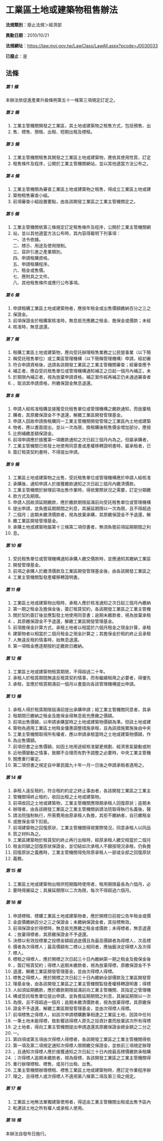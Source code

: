 # 工業區土地或建築物租售辦法

**法規類別**：廢止法規＞經濟部

**異動日期**：2010/10/21  

**法規網址**：https://law.moj.gov.tw/LawClass/LawAll.aspx?pcode=J0030033

**已廢止**：是



## 法條
##### 第 1 條
本辦法依促進產業升級條例第五十一條第三項規定訂定之。

##### 第 2 條
1. 工業主管機關開發之工業區，其土地或建築物之租售方式，包括預售、出
1. 售、標售、預租、出租、短期出租及標租。

##### 第 3 條
1. 工業主管機關租售其開發之工業區土地或建築物，應依其使用性質，訂定
1. 租售條件及程序，公開於工業主管機關網站，並以其他適當方法公布之。

##### 第 4 條
1. 工業主管機關為審查工業區土地或建築物之租售，得成立工業區土地或建
1. 築物租售審查小組。
1. 前項審查小組設置要點，由各該開發工業區之工業主管機關定之。

##### 第 5 條
1. 工業主管機關依第三條規定訂定租售條件及程序，公開於工業主管機關網
1. 站，並以其他適當方法公布時，其內容得載明下列事項：  
一、法令依據。  
二、標示、用途及使用限制。  
三、容許引進之產業類別。  
四、申請租購資格。  
五、申請租購程序。  
六、租金或售價。  
七、應附具之文件。  
八、其他租售條件或應行公布事項。

##### 第 6 條
1. 申請租購工業區土地或建築物者，應按年租金或出售價額繳納百分之三之
1. 保證金。
1. 前項保證金於租購案核准時，無息抵充應繳之租金、擔保金或價款；未經
1. 核准時，無息退還。

##### 第 7 條
1. 租購工業區土地或建築物，應向受託辦理租售業務之公民營事業（以下簡
1. 稱受託租售單位）或工業區管理機構（以下簡稱管理機構）申請，經初審
1. 符合申請資格後，送請各該開發工業區之工業主管機關審查；經審查應予
1. 補正者，應自受託租售單位或管理機構通知補正之日起一個月內補正，未
1. 於期限內補正者，視為放棄申請資格，補正案件經再補正仍未通過審查者
1. ，取消其申請資格，所繳保證金無息退還。

##### 第 8 條
1. 申請人經核准租購並接獲受託租售單位或管理機構之繳款通知，而放棄租
1. 購者，其原繳保證金不予退還，解繳工業區開發管理基金。
1. 申請人因故申請換租購同一工業主管機關開發管理之工業區內土地或建築
1. 物者，應以書面提出，並以一次為限，換租購後租售價金增加部分，應按
1. 比例補繳差額保證金。
1. 前項申請應於接獲第一項繳款通知之次日起三個月內為之。但屬承購者，
1. 工業主管機關已核發土地使用同意書或產權移轉證明書時，屬承租者，已
1. 簽訂租賃契約書時，不得提出申請。

##### 第 9 條
1. 工業區土地或建築物之出售，受託租售單位或管理機構應於申請人經核准
1. 承購後，通知申請人於接獲繳款通知之次日起三個月內繳清價款。
1. 工業主管機關於辦理前項出售作業時，得依實際狀況之需要，訂定分期繳
1. 款方式及期限。
1. 申請人因故須延期繳款，應於繳款期限屆滿前向受託租售單位或管理機構
1. 提出申請，並負擔延期期間之利息，其展延期限以一次為限，且不得超過
1. 二個月；逾期未繳清價款者，視為放棄承購，其原繳保證金不予退還，解
1. 繳工業區開發管理基金。
1. 承購土地或建築物屬第十三條第二項但書者，無須負擔前項延期期間之利
1. 息。

##### 第 10 條
1. 受託租售單位或管理機構通知承購人繳交價款時，並應通知其繳納工業區
1. 開發管理基金。
1. 前項之承購人於繳清價款及工業區開發管理基金後，由各該開發工業區之
1. 工業主管機關製發產權移轉證明書。

##### 第 11 條
1. 工業區土地或建築物出租時，承租人應於核准通知之次日起三個月內繳納
1. 第一期之租金及擔保金後，簽訂租賃契約，各該開發工業區之工業主管機
1. 關於契約簽訂後並應製發土地使用同意書；逾期未繳款者，視為放棄承租
1. ，其原繳保證金不予退還，解繳工業區開發管理基金。
1. 前項擔保金計算方式，承租土地者以相當於六個月租金之現金計算，承租
1. 建築物者以相當於二個月租金之現金計算之；其擔保金於租約終止且承租
1. 人無違反租約情事時，始無息退還。
1. 第一項租金應逐期按約定繳款日繳納。

##### 第 12 條
1. 工業區土地或建築物租賃期限，不得超過二十年。
1. 承租人於租賃期間無違反租賃契約情事，而有繼續租用之必要者，得優先
1. 承租，並應於租賃期滿前一個月以書面向各該管理機構提出申請。

##### 第 13 條
1. 承租人得於租賃期限屆滿前提出承購申請；經工業主管機關同意者，其承
1. 租期間已繳納之租金及擔保金得無息抵充應繳之價額。
1. 前項出售價額，以申請承購當時之土地或建築物價額為準。但該土地或建
1. 築物為適用工業區土地租金優惠調整措施承租，且為該措施實施後由中央
1. 工業主管機關取得所有權者，應以申請承租當時之土地或建築物價額，作
1. 為出售價額。
1. 前項但書之出售價額，如因土地用途經核准變更規劃、經濟景氣變動或附
1. 近地價變動之情事，致顯不合理而有酌予調整之必要時，中央工業主管機
1. 關應重行審定。
1. 第二項但書之規定自中華民國九十年一月一日後之申請承租者適用之。

##### 第 14 條
1. 承租人違反租約，符合租約約定之終止事由者，各該開發工業區之工業主
1. 管機關得終止租約，收回出租之土地或建築物。
1. 前項收回之土地或建築物，工業主管機關應限期承租人回復原狀；逾期未
1. 辦理者，由各該開發工業區之工業主管機關訴請法院取得執行名義後，聲
1. 請法院強制執行，所需費用由原承租人負擔，其拒不繳納者，自已繳租金
1. 或擔保金項下扣抵。
1. 前項建築物之回復原狀，工業主管機關得視實際情況，同意承租人以同品
1. 質之材料為之。
1. 工業區建築物於租賃契約終止再行出租時，經原承租人繳交相當於二個月
1. 租金同額之回復原狀保證金，並切結如次承租人不願按現況承租，仍負擔
1. 回復原狀之義務時，工業主管機關得免除原承租人一部或全部之回復原狀
1. 義務。

##### 第 15 條
1. 工業區土地或建築物出租供短期臨時使用者，租用期限最長為六個月，必
1. 要時得展延之；其展延期限以二次為限，每次不得超過六個月。

##### 第 16 條
1. 申請標租、標購工業區土地或建築物者，應於開標日前按公告年租金或價
1. 金底價繳納百分之三之保證金；未繳納保證金者，其投標無效。
1. 前項保證金於得標時，無息抵充應繳之租金或價款；未得標者，無息退還
1. ；放棄得標者，其原繳保證金不予退還。
1. 決標以有效投標單之投標金額超過底價且為最高價額者為得標人，次高標
1. 價者為次得標人；最高價額有二標以上相同者，應抽籤決定得標人及次得
1. 標人。
1. 標租之得標人，應於開標之次日起三十日內繳納第一期之租金及擔保金後
1. ，簽訂租賃契約；得標人逾期未繳款者，視為放棄得標，原繳保證金不予
1. 退還，解繳工業區開發管理基金，並由次得標人得標。
1. 標售之得標人，應於開標之次日起三十日內繳納全部價款及工業區開發管
1. 理基金後，由各該開發工業區之工業主管機關製發產權移轉證明書；得標
1. 人如須延期繳款，應於繳款期限屆滿前向工業主管機關、其指定之管理機
1. 構或受託租售單位提出申請，並負擔延期期間之利息，其展延期限以一次
1. 為限，且不得超過一個月；逾期未繳清價款者，視為放棄得標，其原繳保
1. 證金不予退還，解繳工業區開發管理基金，並由次得標人得標。
1. 前項標售之得標人，如該次申請標購數筆相連之工業區土地，因其中任何
1. 一筆土地未能得標，致影響該得標人原先之投資計畫而放棄該次所有得標
1. 之土地者，得向工業主管機關提出申請退還其原繳保證金總金額之二分之
1. 一。
1. 第四項或第五項由次得標人得標者，各該開發工業區之工業主管機關得依
1. 第一項及第二項規定通知次得標人限期繳交保證金，並依前三項規定辦理
1. ，且通知次得標人應於接獲通知之次日起三十日內按最高標價繳款承租購
1. ；次得標人逾期未繳款者，視為廢標，各該開發工業區之工業主管機關得
1. 重行辦理標租、標售，或另行出租、出售。
1. 工業主管機關辦理標租、標售工業區土地或建築物時，應訂定作業程序辦
1. 理之，且得標人或次得標人不適用第八條第二項及第三項之規定。

##### 第 17 條
1. 工業區土地無法單獨建築使用者，得逕由工業主管機關出租或出售予區內
1. 毗連該土地之所有權人或承租人使用。

##### 第 18 條
本辦法自發布日施行。


